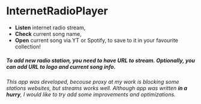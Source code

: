 # InternetRadioPlayer

- __Listen__ internet radio stream, 
- __Check__ current song name,
- __Open__ current song via YT or Spotify, to save to it in your favourite collection!

##### To add new radio station, you need to have URL to stream. Optionally, you can add URL to logo and current song info.

_This app was developed, becouse proxy at my work is blocking some stations websites, but streams works well. Although app was written __in a hurry__, I would like to try add some improvements and optimizations._
